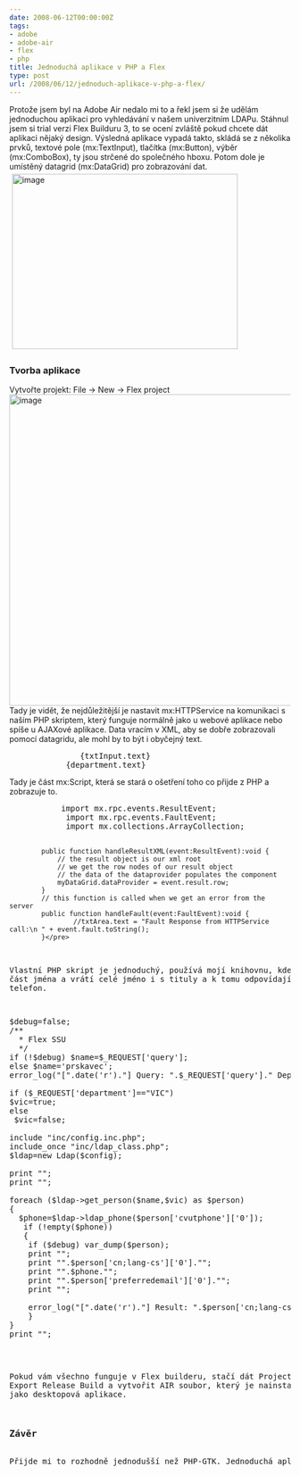```yaml
---
date: 2008-06-12T00:00:00Z
tags:
- adobe
- adobe-air
- flex
- php
title: Jednoduchá aplikace v PHP a Flex
type: post
url: /2008/06/12/jednoduch-aplikace-v-php-a-flex/
---
```


Protože jsem byl na Adobe Air nedalo mi to a řekl jsem si že udělám jednoduchou aplikaci pro vyhledávání v našem univerzitním LDAPu. Stáhnul jsem si trial verzi Flex Builduru 3, to se ocení zvláště pokud chcete dát aplikaci nějaký design.  Výsledná aplikace vypadá takto, skládá se z několika prvků, textové pole (mx:TextInput), tlačítka (mx:Button), výběr (mx:ComboBox), ty jsou strčené do společného hboxu. Potom dole je umístěný datagrid (mx:DataGrid) pro zobrazování dat. <a href="https://blog.prskavec.net/wp-content/uploads/2008/06/image.png"><img style="border-top-width: 0px;border-left-width: 0px;border-bottom-width: 0px;margin: 5px;border-right-width: 0px" src="https://blog.prskavec.net/wp-content/uploads/2008/06/image-thumb.png" border="0" alt="image" width="404" height="314" /></a>
<h3>Tvorba aplikace</h3>
Vytvořte projekt: File -&gt; New -&gt; Flex project <a href="https://blog.prskavec.net/wp-content/uploads/2008/06/image1.png"><img style="border-top-width: 0px;border-left-width: 0px;border-bottom-width: 0px;border-right-width: 0px" src="https://blog.prskavec.net/wp-content/uploads/2008/06/image-thumb1.png" border="0" alt="image" width="625" height="558" /></a> Tady je vidět, že nejdůležitější je nastavit mx:HTTPService na komunikaci s naším PHP skriptem, který funguje normálně jako u webové aplikace nebo spíše u AJAXové aplikace. Data vracím v XML, aby se dobře zobrazovali pomocí datagridu, ale mohl by to být i obyčejný text.
<pre>   			{txtInput.text}
   			{department.text}</pre>
Tady je část mx:Script, která se stará o ošetření toho co přijde z PHP a zobrazuje to.
<pre>			import mx.rpc.events.ResultEvent;
			import mx.rpc.events.FaultEvent;
			import mx.collections.ArrayCollection;

			public function handleResultXML(event:ResultEvent):void {
				// the result object is our xml root
				// we get the row nodes of our result object
				// the data of the dataprovider populates the component
				myDataGrid.dataProvider = event.result.row;
			}
			// this function is called when we get an error from the server
			public function handleFault(event:FaultEvent):void {
					//txtArea.text = "Fault Response from HTTPService call:\n " + event.fault.toString();
			}</pre>
Vlastní PHP skript je jednoduchý, používá mojí knihovnu, kde zadáte část jména a vrátí celé jméno i s tituly a k tomu odpovídající telefon.
<pre>$debug=false;
/**
  * Flex SSU
  */
if (!$debug) $name=$_REQUEST['query'];
else $name='prskavec';
error_log("[".date('r')."] Query: ".$_REQUEST['query']." Department:".$_REQUEST['department']."\n",3,"./flex.log");

if ($_REQUEST['department']=="VIC")
$vic=true;
else
 $vic=false;

include "inc/config.inc.php";
include_once "inc/ldap_class.php";
$ldap=new Ldap($config);

print "";
print "";

foreach ($ldap-&gt;get_person($name,$vic) as $person)
{
  $phone=$ldap-&gt;ldap_phone($person['cvutphone']['0']);
   if (!empty($phone))
   {
    if ($debug) var_dump($person);
    print "";
    print "".$person['cn;lang-cs']['0']."";
	print "".$phone."";
    print "".$person['preferredemail']['0']."";
	print "";

    error_log("[".date('r')."] Result: ".$person['cn;lang-cs']['0']." | ".$phone." | ".$person['preferredemail']['0']."\n",3,"./flex.log");
    }
}
print "";</pre>
Pokud vám všechno funguje v Flex builderu, stačí dát Project -&gt; Export Release Build a vytvořit AIR soubor, který je nainstalovatelný jako desktopová aplikace.
<h3>Závěr</h3>
Přijde mi to rozhodně jednodušší než PHP-GTK. Jednoduchá aplikace, kterou používám denně, obdobných aplikací jsou dnes desítky a nejlepší mi přijde, že se dá udělat pěkné rozhraní k online službě v PHP a nedá to moc práce a na straně PHP není žádná práce navíc. Vlastní tvorba GUI dá zabrat podle mě všude.
